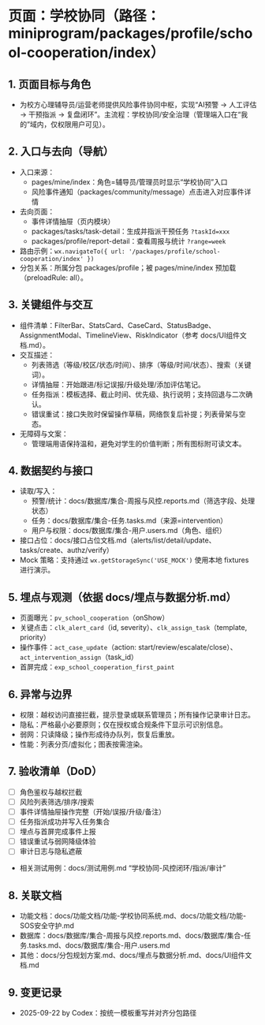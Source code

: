 # 页面：学校协同（路径：miniprogram/packages/profile/school-cooperation/index）

## 1. 页面目标与角色
- 为校方心理辅导员/运营老师提供风险事件协同中枢，实现“AI预警 → 人工评估 → 干预指派 → 复盘闭环”。主流程：学校协同/安全治理（管理端入口在“我的”域内，仅权限用户可见）。

## 2. 入口与去向（导航）
- 入口来源：
  - pages/mine/index：角色=辅导员/管理员时显示“学校协同”入口
  - 风险事件通知（packages/community/message）点击进入对应事件详情
- 去向页面：
  - 事件详情抽屉（页内模块）
  - packages/tasks/task-detail：生成并指派干预任务 `?taskId=xxx`
  - packages/profile/report-detail：查看周报与统计 `?range=week`
- 路由示例：`wx.navigateTo({ url: '/packages/profile/school-cooperation/index' })`
- 分包关系：所属分包 packages/profile；被 pages/mine/index 预加载（preloadRule: all）。

## 3. 关键组件与交互
- 组件清单：FilterBar、StatsCard、CaseCard、StatusBadge、AssignmentModal、TimelineView、RiskIndicator（参考 docs/UI组件文档.md）。
- 交互描述：
  - 列表筛选（等级/校区/状态/时间）、排序（等级/时间/状态）、搜索（关键词）。
  - 详情抽屉：开始跟进/标记误报/升级处理/添加评估笔记。
  - 任务指派：模板选择、截止时间、优先级、执行说明；支持回退与二次确认。
  - 错误重试：接口失败时保留操作草稿，网络恢复后补提；列表骨架与空态。
- 无障碍与文案：
  - 管理端用语保持温和，避免对学生的价值判断；所有图标附可读文本。

## 4. 数据契约与接口
- 读取/写入：
  - 预警/统计：docs/数据库/集合-周报与风控.reports.md（筛选字段、处理状态）
  - 任务：docs/数据库/集合-任务.tasks.md（来源=intervention）
  - 用户与权限：docs/数据库/集合-用户.users.md（角色、组织）
- 接口占位：docs/接口占位文档.md（alerts/list/detail/update、tasks/create、authz/verify）
- Mock 策略：支持通过 `wx.getStorageSync('USE_MOCK')` 使用本地 fixtures 进行演示。

## 5. 埋点与观测（依据 docs/埋点与数据分析.md）
- 页面曝光：`pv_school_cooperation`（onShow）
- 关键点击：`clk_alert_card`（id, severity）、`clk_assign_task`（template, priority）
- 操作事件：`act_case_update`（action: start/review/escalate/close）、`act_intervention_assign`（task_id）
- 首屏完成：`exp_school_cooperation_first_paint`

## 6. 异常与边界
- 权限：越权访问直接拦截，提示登录或联系管理员；所有操作记录审计日志。
- 隐私：严格最小必要原则；仅在授权或合规条件下显示可识别信息。
- 弱网：只读降级；操作形成待办队列，恢复后重放。
- 性能：列表分页/虚拟化；图表按需渲染。

## 7. 验收清单（DoD）
- [ ] 角色鉴权与越权拦截
- [ ] 风险列表筛选/排序/搜索
- [ ] 事件详情抽屉操作完整（开始/误报/升级/备注）
- [ ] 任务指派成功并写入任务集合
- [ ] 埋点与首屏完成事件上报
- [ ] 错误重试与弱网降级体验
- [ ] 审计日志与隐私遮蔽
- 相关测试用例：docs/测试用例.md “学校协同-风控闭环/指派/审计”

## 8. 关联文档
- 功能文档：docs/功能文档/功能-学校协同系统.md、docs/功能文档/功能-SOS安全守护.md
- 数据库：docs/数据库/集合-周报与风控.reports.md、docs/数据库/集合-任务.tasks.md、docs/数据库/集合-用户.users.md
- 其他：docs/分包规划方案.md、docs/埋点与数据分析.md、docs/UI组件文档.md

## 9. 变更记录
- 2025-09-22 by Codex：按统一模板重写并对齐分包路径
